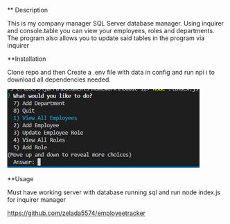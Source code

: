 ** Description

This is my company manager SQL Server database manager. Using inquirer and console.table you can view your employees, roles and departments. The program also allows you to update said tables in the program via inquirer

**Installation

Clone repo and then
Create a .env file with data in config and run npi i to download all dependencies needed.

![alt text](./images/Capture.PNG)

**Usage

Must have working server with database running sql and run node index.js for inquirer manager

https://github.com/zelada5574/employeetracker
